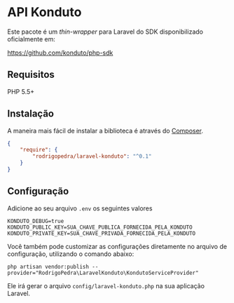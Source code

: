 # API Konduto

Este pacote é um *thin-wrapper* para Laravel do SDK disponibilizado oficialmente em:

https://github.com/konduto/php-sdk

## Requisitos

PHP 5.5+

## Instalação

A maneira mais fácil de instalar a biblioteca é através do [Composer](http://getcomposer.org/).

```JSON
{
    "require": {
        "rodrigopedra/laravel-konduto": "^0.1"
    }
}
```

## Configuração

Adicione ao seu arquivo `.env` os seguintes valores

```
KONDUTO_DEBUG=true 
KONDUTO_PUBLIC_KEY=SUA_CHAVE_PUBLICA_FORNECIDA_PELA_KONDUTO
KONDUTO_PRIVATE_KEY=SUA_CHAVE_PRIVADA_FORNECIDA_PELA_KONDUTO
```

Você também pode customizar as configurações diretamente no arquivo de configuração, utilizando o comando abaixo:

```
php artisan vendor:publish --provider="RodrigoPedra\LaravelKonduto\KondutoServiceProvider"
```

Ele irá gerar o arquivo `config/laravel-konduto.php` na sua aplicação Laravel.
